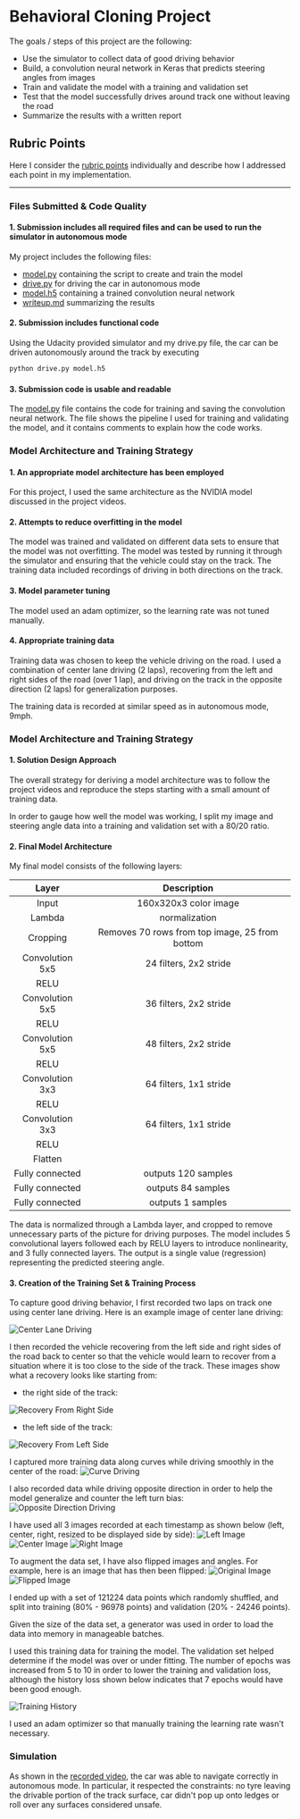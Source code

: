 # Behavioral Cloning Project

The goals / steps of this project are the following:
* Use the simulator to collect data of good driving behavior
* Build, a convolution neural network in Keras that predicts steering angles from images
* Train and validate the model with a training and validation set
* Test that the model successfully drives around track one without leaving the road
* Summarize the results with a written report


[//]: # (Image References)

[image1]: ./center_2017_09_18_20_00_15_142.jpg "Center Lane Driving"
[image2]: ./center_2017_09_18_20_25_50_864.jpg "Recovery From Right Side"
[image3]: ./center_2017_09_18_20_26_17_648.jpg "Recovery From Left Side"
[image4]: ./center_2017_09_18_22_03_17_398.jpg "Curve Driving"
[image5]: ./center_2017_09_18_21_41_17_958.jpg "Opposite Direction Driving"
[image6]: ./left_2017_09_18_20_01_43_969_small.jpg "Left Image"
[image7]: ./center_2017_09_18_20_01_43_969_small.jpg "Center Image"
[image8]: ./right_2017_09_18_20_01_43_969_small.jpg "Right Image"
[image9]: ./right_2017_09_18_20_01_43_969.jpg "Original Image"
[image10]: ./right_2017_09_18_20_01_43_969_flipped.jpg "Flipped Image"
[image11]: ./history_training.png "Training History"


## Rubric Points
Here I consider the [rubric points](https://review.udacity.com/#!/rubrics/432/view) individually and describe how I addressed each point in my implementation.  

---
### Files Submitted & Code Quality

#### 1. Submission includes all required files and can be used to run the simulator in autonomous mode

My project includes the following files:
* [model.py](https://github.com/schambon77/CarND-Behavioral-Cloning-P3/blob/master/model.py) containing the script to create and train the model
* [drive.py](https://github.com/schambon77/CarND-Behavioral-Cloning-P3/blob/master/drive.py) for driving the car in autonomous mode
* [model.h5](https://github.com/schambon77/CarND-Behavioral-Cloning-P3/blob/master/model.h5) containing a trained convolution neural network 
* [writeup.md](https://github.com/schambon77/CarND-Behavioral-Cloning-P3/blob/master/writeup.md) summarizing the results

#### 2. Submission includes functional code
Using the Udacity provided simulator and my drive.py file, the car can be driven autonomously around the track by executing 
```sh
python drive.py model.h5
```

#### 3. Submission code is usable and readable

The [model.py](https://github.com/schambon77/CarND-Behavioral-Cloning-P3/blob/master/model.py) file contains the code for training and saving the convolution neural network. The file shows the pipeline I used for training and validating the model, and it contains comments to explain how the code works.

### Model Architecture and Training Strategy

#### 1. An appropriate model architecture has been employed

For this project, I used the same architecture as the NVIDIA model discussed in the project videos.

#### 2. Attempts to reduce overfitting in the model

The model was trained and validated on different data sets to ensure that the model was not overfitting. The model was tested by running it through the simulator and ensuring that the vehicle could stay on the track. The training data included recordings of driving in both directions on the track. 

#### 3. Model parameter tuning

The model used an adam optimizer, so the learning rate was not tuned manually.

#### 4. Appropriate training data

Training data was chosen to keep the vehicle driving on the road. I used a combination of center lane driving (2 laps), recovering from the left and right sides of the road (over 1 lap), and driving on the track in the opposite direction (2 laps) for generalization purposes.

The training data is recorded at similar speed as in autonomous mode, 9mph.

### Model Architecture and Training Strategy

#### 1. Solution Design Approach

The overall strategy for deriving a model architecture was to follow the project videos and reproduce the steps starting with a small amount of training data.

In order to gauge how well the model was working, I split my image and steering angle data into a training and validation set with a 80/20 ratio.

#### 2. Final Model Architecture

My final model consists of the following layers:

| Layer         		|     Description	        					| 
|:---------------------:|:---------------------------------------------:| 
| Input         		| 160x320x3 color image   							| 
| Lambda     	| normalization  	|
| Cropping					|	Removes 70 rows from top image, 25 from bottom					|
| Convolution 5x5     	| 24 filters, 2x2 stride 	|
| RELU					|												|
| Convolution 5x5     	| 36 filters, 2x2 stride 	|
| RELU					|												|
| Convolution 5x5     	| 48 filters, 2x2 stride 	|
| RELU					|												|
| Convolution 3x3     	| 64 filters, 1x1 stride 	|
| RELU					|												|
| Convolution 3x3     	| 64 filters, 1x1 stride 	|
| RELU					|												|
| Flatten 		|         									|
| Fully connected		|  outputs 120 samples       									|
| Fully connected		|  outputs 84 samples       									|
| Fully connected		|  outputs 1 samples       									|

The data is normalized through a Lambda layer, and cropped to remove unnecessary parts of the picture for driving purposes.
The model includes 5 convolutional layers followed each by RELU layers to introduce nonlinearity, and 3 fully connected layers.
The output is a single value (regression) representing the predicted steering angle.

#### 3. Creation of the Training Set & Training Process

To capture good driving behavior, I first recorded two laps on track one using center lane driving. Here is an example image of center lane driving:

![Center Lane Driving][image1]

I then recorded the vehicle recovering from the left side and right sides of the road back to center so that the vehicle would learn to recover from a situation where it is too close to the side of the track. These images show what a recovery looks like starting from:
* the right side of the track:

![Recovery From Right Side][image2]
* the left side of the track:

![Recovery From Left Side][image3]

I captured more training data along curves while driving smoothly in the center of the road:
![Curve Driving][image4]

I also recorded data while driving opposite direction in order to help the model generalize and counter the left turn bias:
![Opposite Direction Driving][image5]

I have used all 3 images recorded at each timestamp as shown below (left, center, right, resized to be displayed side by side):
![Left Image][image6]
![Center Image][image7]
![Right Image][image8]

To augment the data set, I have also flipped images and angles. For example, here is an image that has then been flipped:
![Original Image][image9]
![Flipped Image][image10]

I ended up with a set of 121224 data points which randomly shuffled, and split into training (80% - 96978 points) and validation (20% - 24246 points).

Given the size of the data set, a generator was used in order to load the data into memory in manageable batches.

I used this training data for training the model. The validation set helped determine if the model was over or under fitting. The number of epochs was increased from 5 to 10 in order to lower the training and validation loss, although the history loss shown below indicates that 7 epochs would have been good enough. 

![Training History][image11]

I used an adam optimizer so that manually training the learning rate wasn't necessary.

### Simulation

As shown in the [recorded video](https://github.com/schambon77/CarND-Behavioral-Cloning-P3/blob/master/run1.mp4), the car was able to navigate correctly in autonomous mode. In particular, it respected the constraints: no tyre leaving the drivable portion of the track surface, car didn't pop up onto ledges or roll over any surfaces considered unsafe.
